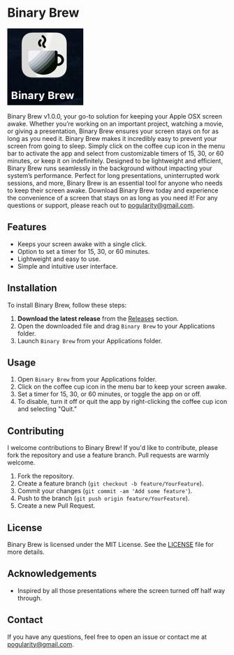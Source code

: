 # Binary Brew
![Binary Brew Icon](https://github.com/pog1990/binarybrew/blob/main/Images/BB%20Icon.png?raw=true)

Binary Brew v1.0.0, your go-to solution for keeping your Apple OSX screen awake. Whether you’re working on an important project, watching a movie, or giving a presentation, Binary Brew ensures your screen stays on for as long as you need it. Binary Brew makes it incredibly easy to prevent your screen from going to sleep. Simply click on the coffee cup icon in the menu bar to activate the app and select from customizable timers of 15, 30, or 60 minutes, or keep it on indefinitely. Designed to be lightweight and efficient, Binary Brew runs seamlessly in the background without impacting your system’s performance. Perfect for long presentations, uninterrupted work sessions, and more, Binary Brew is an essential tool for anyone who needs to keep their screen awake. Download Binary Brew today and experience the convenience of a screen that stays on as long as you need it! For any questions or support, please reach out to pogularity@gmail.com.

## Features
- Keeps your screen awake with a single click.
- Option to set a timer for 15, 30, or 60 minutes.
- Lightweight and easy to use.
- Simple and intuitive user interface.

## Installation

To install Binary Brew, follow these steps:

1. **Download the latest release** from the [Releases](https://github.com/pog1990/binarybrew/releases) section.
2. Open the downloaded file and drag `Binary Brew` to your Applications folder.
3. Launch `Binary Brew` from your Applications folder.

## Usage

1. Open `Binary Brew` from your Applications folder.
2. Click on the coffee cup icon in the menu bar to keep your screen awake.
3. Set a timer for 15, 30, or 60 minutes, or toggle the app on or off.
4. To disable, turn it off or quit the app by right-clicking the coffee cup icon and selecting "Quit."

## Contributing

I welcome contributions to Binary Brew! If you'd like to contribute, please fork the repository and use a feature branch. Pull requests are warmly welcome.

1. Fork the repository.
2. Create a feature branch (`git checkout -b feature/YourFeature`).
3. Commit your changes (`git commit -am 'Add some feature'`).
4. Push to the branch (`git push origin feature/YourFeature`).
5. Create a new Pull Request.

## License

Binary Brew is licensed under the MIT License. See the [LICENSE](LICENSE) file for more details.

## Acknowledgements

- Inspired by all those presentations where the screen turned off half way through.

## Contact

If you have any questions, feel free to open an issue or contact me at [pogularity@gmail.com](mailto:pogularity@gmail.com).
